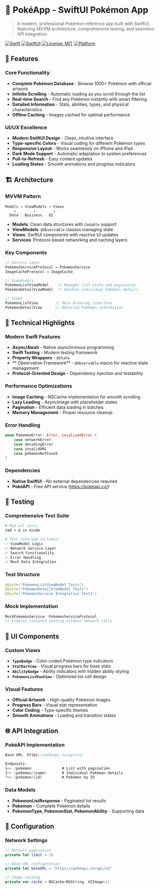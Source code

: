 # 🎯 PokéApp - SwiftUI Pokémon App

> A modern, professional Pokémon reference app built with SwiftUI, featuring MVVM architecture, comprehensive testing, and seamless API integration.

[![Swift](https://img.shields.io/badge/Swift-5.9+-orange.svg)](https://swift.org)
[![SwiftUI](https://img.shields.io/badge/SwiftUI-iOS%2016.0+-blue.svg)](https://developer.apple.com/swiftui/)
[![License: MIT](https://img.shields.io/badge/License-MIT-green.svg)](https://opensource.org/licenses/MIT)
[![Platform](https://img.shields.io/badge/Platform-iOS-lightgrey.svg)](https://developer.apple.com/ios/)

## 📱 Features

### Core Functionality
- **Complete Pokémon Database** - Browse 1000+ Pokémon with official artwork
- **Infinite Scrolling** - Automatic loading as you scroll through the list
- **Real-time Search** - Find any Pokémon instantly with smart filtering
- **Detailed Information** - Stats, abilities, types, and physical characteristics
- **Offline Caching** - Images cached for optimal performance

### UI/UX Excellence
- **Modern SwiftUI Design** - Clean, intuitive interface
- **Type-specific Colors** - Visual coding for different Pokémon types
- **Responsive Layout** - Works seamlessly on iPhone and iPad
- **Dark Mode Support** - Automatic adaptation to system preferences
- **Pull-to-Refresh** - Easy content updates
- **Loading States** - Smooth animations and progress indicators

## 🏗️ Architecture

### MVVM Pattern
```
Models → ViewModels → Views
    ↓        ↓        ↓
  Data   Business   UI
```

- **Models**: Clean data structures with `Codable` support
- **ViewModels**: `@Observable` classes managing state
- **Views**: SwiftUI components with reactive UI updates
- **Services**: Protocol-based networking and caching layers

### Key Components

```swift
// Service Layer
PokemonServiceProtocol → PokemonService
ImageCacheProtocol → ImageCache

// ViewModels
PokemonListViewModel    // Manages list state and pagination
PokemonDetailViewModel  // Handles individual Pokémon details

// Views
PokemonListView        // Main browsing interface
PokemonDetailView      // Detailed Pokémon information
```

## 🚀 Technical Highlights

### Modern Swift Features
- **Async/Await** - Native asynchronous programming
- **Swift Testing** - Modern testing framework
- **Property Wrappers** - `@State`
- ** Observation Framework**  - `@Observable` macro for reactive state management
- **Protocol-Oriented Design** - Dependency injection and testability

### Performance Optimizations
- **Image Caching** - NSCache implementation for smooth scrolling
- **Lazy Loading** - AsyncImage with placeholder states
- **Pagination** - Efficient data loading in batches
- **Memory Management** - Proper resource cleanup

### Error Handling
```swift
enum PokemonError: Error, LocalizedError {
    case networkError
    case decodingError
    case invalidURL
    case pokemonNotFound
}
```

### Dependencies
- **Native SwiftUI** - No external dependencies required
- **PokéAPI** - Free API service (https://pokeapi.co/)

## 🧪 Testing

### Comprehensive Test Suite
```bash
# Run all tests
Cmd + U in Xcode

# Test Coverage Includes:
✅ ViewModel Logic
✅ Network Service Layer
✅ Search Functionality
✅ Error Handling
✅ Mock Data Integration
```

### Test Structure
```swift
@Suite("PokemonListViewModel Tests")
@Suite("PokemonDetailViewModel Tests")  
@Suite("PokemonService Integration Tests")
```

### Mock Implementation
```swift
MockPokemonService: PokemonServiceProtocol
// Enables isolated testing without network calls
```

## 🎨 UI Components

### Custom Views
- **`TypeBadge`** - Color-coded Pokémon type indicators
- **`StatBarView`** - Visual progress bars for base stats  
- **`AbilityBadge`** - Ability indicators with hidden ability styling
- **`PokemonListRowView`** - Optimized list cell design

### Visual Features
- **Official Artwork** - High-quality Pokémon images
- **Progress Bars** - Visual stat representation
- **Color Coding** - Type-specific themes
- **Smooth Animations** - Loading and transition states

## 🌐 API Integration

### PokéAPI Implementation
```swift
Base URL: https://pokeapi.co/api/v2/

Endpoints:
├── /pokemon              # List with pagination
├── /pokemon/{name}       # Individual Pokémon details
└── /pokemon/{id}         # Pokémon by ID
```

### Data Models
- **PokemonListResponse** - Paginated list results
- **Pokemon** - Complete Pokémon details
- **PokemonType, PokemonStat, PokemonAbility** - Supporting data

## 🔧 Configuration

### Network Settings
```swift
// Default pagination
private let limit = 20

// Base URL configuration
private let baseURL = "https://pokeapi.co/api/v2"

// Image caching
private var cache = NSCache<NSString, UIImage>()
```
